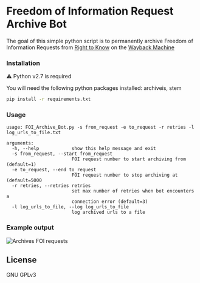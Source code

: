 # Freedom of Information Request Archive Bot

The goal of this simple python script is to permanently archive Freedom of Information Requests from [Right to Know](https://righttoknow.org.au) on the [Wayback Machine](https://archive.org/web/)

### Installation

⚠ Python v2.7 is required

You will need the following python packages installed: archiveis, stem

```sh
pip install -r requirements.txt
```

### Usage

```
usage: FOI_Archive_Bot.py -s from_request -e to_request -r retries -l log_urls_to_file.txt

arguments:
  -h, --help            show this help message and exit
  -s from_request, --start from_request
                        FOI request number to start archiving from (default=1)
  -e to_request, --end to_request
                        FOI request number to stop archiving at (default=5000
  -r retries, --retries retries
                        set max number of retries when bot encounters a
                        connection error (default=3)
  -l log_urls_to_file, --log log_urls_to_file
                        log archived urls to a file
```

### Example output

![Archives FOI requests](https://i.imgur.com/S4isVCN.png)

License
----
GNU GPLv3



